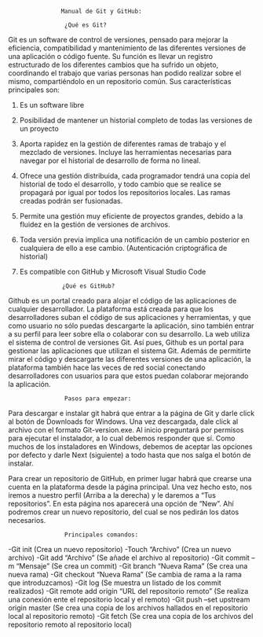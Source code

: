 				   Manual de Git y GitHub:

					¿Qué es Git?

Git es un software de control de versiones, pensado para mejorar la eficiencia, 
compatibilidad y mantenimiento de las diferentes versiones de una aplicación o código fuente. 
Su función es llevar un registro estructurado de los diferentes cambios que ha sufrido un objeto,
 coordinando el trabajo que varias personas han podido realizar sobre el mismo, compartiéndolo 
en un repositorio común. Sus características principales son:
1)	Es un software libre
2)	Posibilidad de mantener un historial completo de todas las versiones de un proyecto
3)	Aporta rapidez en la gestión de diferentes ramas de trabajo y el mezclado de versiones. 
Incluye las herramientas necesarias para navegar por el historial de desarrollo de forma no lineal.
4)	Ofrece una gestión distribuida, cada programador tendrá una copia del historial de todo el 
desarrollo, y todo cambio que se realice se propagará por igual por todos los repositorios locales.
Las ramas creadas podrán ser fusionadas.
5)	Permite una gestión muy eficiente de proyectos grandes, debido a la fluidez en la gestión 
de versiones de archivos.
6)	Toda versión previa implica una notificación de un cambio posterior en cualquiera de ello
a ese cambio. (Autenticación criptográfica de historial)
7)	Es compatible con GitHub y Microsoft Visual Studio Code


					¿Qué es GitHub?

Github es un portal creado para alojar el código de las aplicaciones de cualquier desarrollador. 
La plataforma está creada para que los desarrolladores suban el código de sus aplicaciones y 
herramientas, y que como usuario no sólo puedas descargarte la aplicación, sino también entrar a
su perfil para leer sobre ella o colaborar con su desarrollo. La web utiliza el sistema de control
de versiones Git. Así pues, Github es un portal para gestionar las aplicaciones que utilizan el 
sistema Git. Además de permitirte mirar el código y descargarte las diferentes versiones de una 
aplicación, la plataforma también hace las veces de red social conectando desarrolladores con usuarios 
para que estos puedan colaborar mejorando la aplicación.

					Pasos para empezar:

Para descargar e instalar git habrá que entrar a la página de Git y darle click al botón de Downloads 
for Windows. Una vez descargada, dale click al archivo con el formato Git-version.exe. Al inicio 
preguntará por permisos para ejecutar el instalador, a lo cual debemos responder que sí. Como muchos de 
los instaladores en Windows, debemos de aceptar las opciones por defecto y darle Next (siguiente) a todo 
hasta que nos salga el botón de instalar.

Para crear un repositorio de GitHub, en primer lugar habrá que crearse una cuenta en la plataforma desde 
la página principal. Una vez hecho esto, nos iremos a nuestro perfil (Arriba a la derecha) y le daremos 
a “Tus repositorios”. En esta página nos aparecerá una opción de “New”. Ahí podremos crear un nuevo 
repositorio, del cual se nos pedirán los datos necesarios.

					Principales comandos:
-Git init  (Crea un nuevo repositorio)
-Touch “Archivo” (Crea un nuevo archivo)
-Git add “Archivo” (Se añade el archivo al repositorio)
-Git commit –m “Mensaje” (Se crea un commit)
-Git branch “Nueva Rama” (Se crea una nueva rama)
-Git checkout “Nueva Rama” (Se cambia de rama a la rama que introduzcamos)
-Git log  (Se muestra un listado de los commit realizados)
-Git remote add origin “URL del repositorio remoto”  (Se realiza una 
conexión ente el repositorio local y el remoto)
-Git push –set upstream origin master   (Se crea una copia de los archivos 
hallados en el repositorio local al repositorio remoto)
-Git fetch  (Se crea una copia de los archivos del repositorio remoto al 
repositorio local)

